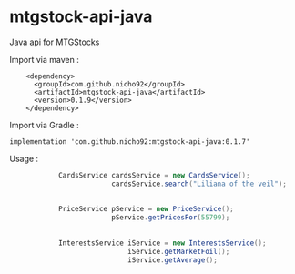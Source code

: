 # mtgstock-api-java
Java api for MTGStocks

	
Import via maven : 

		<dependency>
		  <groupId>com.github.nicho92</groupId>
		  <artifactId>mtgstock-api-java</artifactId>
		  <version>0.1.9</version>
		</dependency>


Import via Gradle : 

	implementation 'com.github.nicho92:mtgstock-api-java:0.1.7'



	
	
Usage : 

```java
			CardsService cardsService = new CardsService();
						 cardsService.search("Liliana of the veil");
			
			
			PriceService pService = new PriceService();
				         pService.getPricesFor(55799);
			
			
			InterestsService iService = new InterestsService();
							 iService.getMarketFoil();
							 iService.getAverage();
			
```		
		
		
